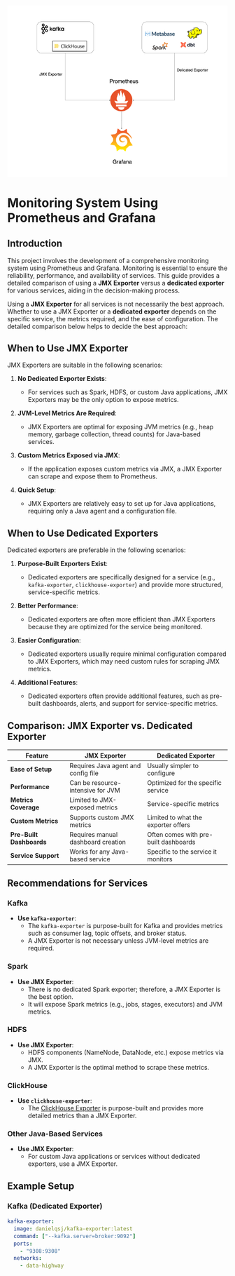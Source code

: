 ![Alt text](Monitor.png)

# Monitoring System Using Prometheus and Grafana

## Introduction

This project involves the development of a comprehensive monitoring system using Prometheus and Grafana. 
Monitoring is essential to ensure the reliability, performance, and availability of services. 
This guide provides a detailed comparison of using a **JMX Exporter** versus a **dedicated exporter** for various services, aiding in the decision-making process.

Using a **JMX Exporter** for all services is not necessarily the best approach. Whether to use a JMX Exporter or a **dedicated exporter** depends on the specific service, the metrics required, and the ease of configuration. 
The detailed comparison below helps to decide the best approach:

## When to Use JMX Exporter

JMX Exporters are suitable in the following scenarios:

1. **No Dedicated Exporter Exists**:
   - For services such as Spark, HDFS, or custom Java applications, JMX Exporters may be the only option to expose metrics.

2. **JVM-Level Metrics Are Required**:
   - JMX Exporters are optimal for exposing JVM metrics (e.g., heap memory, garbage collection, thread counts) for Java-based services.

3. **Custom Metrics Exposed via JMX**:
   - If the application exposes custom metrics via JMX, a JMX Exporter can scrape and expose them to Prometheus.

4. **Quick Setup**:
   - JMX Exporters are relatively easy to set up for Java applications, requiring only a Java agent and a configuration file.

## When to Use Dedicated Exporters

Dedicated exporters are preferable in the following scenarios:

1. **Purpose-Built Exporters Exist**:
   - Dedicated exporters are specifically designed for a service (e.g., `kafka-exporter`, `clickhouse-exporter`) and provide more structured, service-specific metrics.

2. **Better Performance**:
   - Dedicated exporters are often more efficient than JMX Exporters because they are optimized for the service being monitored.

3. **Easier Configuration**:
   - Dedicated exporters usually require minimal configuration compared to JMX Exporters, which may need custom rules for scraping JMX metrics.

4. **Additional Features**:
   - Dedicated exporters often provide additional features, such as pre-built dashboards, alerts, and support for service-specific metrics.

## Comparison: JMX Exporter vs. Dedicated Exporter

| Feature                     | JMX Exporter                          | Dedicated Exporter                  |
|-----------------------------|---------------------------------------|-------------------------------------|
| **Ease of Setup**           | Requires Java agent and config file   | Usually simpler to configure        |
| **Performance**             | Can be resource-intensive for JVM     | Optimized for the specific service  |
| **Metrics Coverage**        | Limited to JMX-exposed metrics        | Service-specific metrics            |
| **Custom Metrics**          | Supports custom JMX metrics           | Limited to what the exporter offers |
| **Pre-Built Dashboards**    | Requires manual dashboard creation    | Often comes with pre-built dashboards|
| **Service Support**         | Works for any Java-based service      | Specific to the service it monitors |

## Recommendations for Services

### Kafka
- **Use `kafka-exporter`**:
  - The `kafka-exporter` is purpose-built for Kafka and provides metrics such as consumer lag, topic offsets, and broker status.
  - A JMX Exporter is not necessary unless JVM-level metrics are required.

### Spark
- **Use JMX Exporter**:
  - There is no dedicated Spark exporter; therefore, a JMX Exporter is the best option.
  - It will expose Spark metrics (e.g., jobs, stages, executors) and JVM metrics.

### HDFS
- **Use JMX Exporter**:
  - HDFS components (NameNode, DataNode, etc.) expose metrics via JMX.
  - A JMX Exporter is the optimal method to scrape these metrics.

### ClickHouse
- **Use `clickhouse-exporter`**:
  - The [ClickHouse Exporter](https://github.com/ClickHouse/clickhouse_exporter) is purpose-built and provides more detailed metrics than a JMX Exporter.

### Other Java-Based Services
- **Use JMX Exporter**:
  - For custom Java applications or services without dedicated exporters, use a JMX Exporter.

## Example Setup

### Kafka (Dedicated Exporter)
```yaml
kafka-exporter:
  image: danielqsj/kafka-exporter:latest
  command: ["--kafka.server=broker:9092"]
  ports:
    - "9308:9308"
  networks:
    - data-highway

